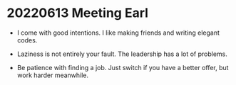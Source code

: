 # 20220613 Meeting Earl

* I come with good intentions. I like making friends and writing elegant codes.
<!--  -->
* Laziness is not entirely your fault. The leadership has a lot of problems.
<!--  -->
* Be patience with finding a job. Just switch if you have a better offer, but work harder meanwhile.